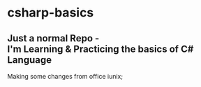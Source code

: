 # csharp-basics
Just a normal Repo -  
I'm Learning &amp; Practicing the basics of C# Language
----------------------------
Making some changes from office iunix;
